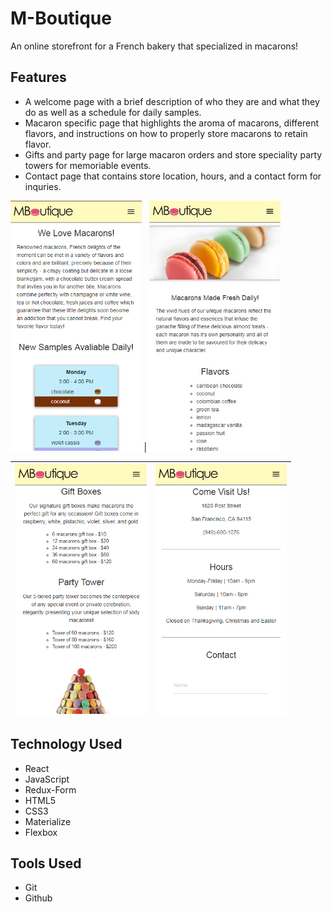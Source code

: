 # M-Boutique

An online storefront for a French bakery that specialized in macarons!

##  Features

* A welcome page with a brief description of who they are and what they do as well as a schedule for daily samples.
* Macaron specific page that highlights the aroma of macarons, different flavors, and instructions on how to properly store macarons to retain flavor.
* Gifts and party page for large macaron orders and store speciality party towers for memoriable events.
* Contact page that contains store location, hours, and a contact form for inquries.

<img src="src/assets/images/mb-welcome.png" height="400"> | <img src="src/assets/images/mb-macaron.jpg" height="400">


<img src="src/assets/images/mb-gifts.png" height="400"> | <img src="src/assets/images/mb-contact.png" height="400">
:-------------------------:|:-------------------------:

## Technology Used

* React
* JavaScript
* Redux-Form
* HTML5
* CSS3
* Materialize
* Flexbox

## Tools Used

* Git
* Github

